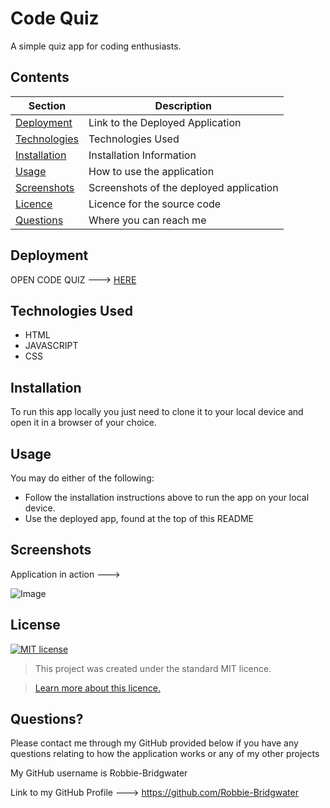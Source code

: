 # **Code Quiz**
A simple quiz app for coding enthusiasts. 

## Contents
Section | Description
------------ | -------------
[Deployment](#Deployment) | Link to the Deployed Application
[Technologies](#Technologies) | Technologies Used
[Installation](#Installation) | Installation Information
[Usage](#Usage) | How to use the application
[Screenshots](#Screenshots) | Screenshots of the deployed application
[Licence](#licence) | Licence for the source code
[Questions](#Questions?) | Where you can reach me

## Deployment
OPEN CODE QUIZ ---> [HERE](https://robbie-bridgwater.github.io/code-quiz/)

## Technologies Used

- HTML
- JAVASCRIPT
- CSS

## Installation
To run this app locally you just need to clone it to your local device and open it in a browser of your choice.

## Usage
You may do either of the following:
* Follow the installation instructions above to run the app on your local device.
* Use the deployed app, found at the top of this README

## Screenshots
Application in action --->

![Image](screenshot.png)

## License
[![MIT license](https://img.shields.io/badge/License-MIT-blue.svg)](https://lbesson.mit-license.org/)

> This project was created under the standard MIT licence.

> [Learn more about this licence.](https://lbesson.mit-license.org/)


## Questions?

Please contact me through my GitHub provided below if you have any questions relating to how the application works or any of my other projects

My GitHub username is Robbie-Bridgwater

Link to my GitHub Profile ---> https://github.com/Robbie-Bridgwater
